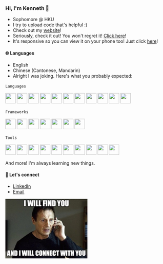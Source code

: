 ### Hi, I'm Kenneth 👋

- Sophomore @ HKU
- I try to upload code that's helpful :)
- Check out my [website](https://kennethkn.github.io/kennethkn/)!
- Seriously, check it out! You won't regret it! [Click here](https://kennethkn.github.io/kennethkn/)!
- It's responsive so you can view it on your phone too! Just click [here](https://kennethkn.github.io/kennethkn/)!

#### :globe_with_meridians: Languages

- English
- Chinese (Cantonese, Mandarin)
- Alright I was joking. Here's what you probably expected:

`Languages`

<div display="flex">
<img height="32" width="32" src="https://cdn.simpleicons.org/html5" />
<img height="32" width="32" src="https://cdn.simpleicons.org/css3" />
<img height="32" width="32" src="https://cdn.simpleicons.org/javascript" />
<img height="32" width="32" src="https://cdn.simpleicons.org/typescript" />
<img height="32" width="32" src="https://cdn.simpleicons.org/python" />
<img height="32" width="32" src="https://cdn.simpleicons.org/r" />
<img height="32" width="32" src="https://cdn.simpleicons.org/c" />
<img height="32" width="32" src="https://cdn.simpleicons.org/cplusplus" />
<img height="32" width="32" src="https://cdn.simpleicons.org/gnubash" />
<img height="32" width="32" src="https://cdn.simpleicons.org/latex" />
<img height="32" width="32" src="https://cdn.simpleicons.org/markdown/_/white" />
</div>

`Frameworks`

<div display="flex">
<img height="32" width="32" src="https://cdn.simpleicons.org/react" />
<img height="32" width="32" src="https://cdn.simpleicons.org/nodedotjs" />
<img height="32" width="32" src="https://cdn.simpleicons.org/flask/_/white" />
<img height="32" width="32" src="https://cdn.simpleicons.org/django/_/white" />
<img height="32" width="32" src="https://cdn.simpleicons.org/tailwindcss" />
<img height="32" width="32" src="https://cdn.simpleicons.org/bootstrap" />
<img height="32" width="32" src="https://cdn.simpleicons.org/selenium" />
</div>

`Tools`

<div display="flex">
<img height="32" width="32" src="https://cdn.simpleicons.org/visualstudiocode" />
<img height="32" width="32" src="https://cdn.simpleicons.org/anaconda" />
<img height="32" width="32" src="https://cdn.simpleicons.org/git" />
<!-- <img height="32" width="32" src="https://cdn.simpleicons.org/rstudio" /> -->
<img height="32" width="32" src="https://cdn.simpleicons.org/eclipseide/_/orange" />
<img height="32" width="32" src="https://cdn.simpleicons.org/jupyter" />
<img height="32" width="32" src="https://cdn.simpleicons.org/npm" />
<img height="32" width="32" src="https://cdn.simpleicons.org/vite" />
<img height="32" width="32" src="https://cdn.simpleicons.org/figma" />
<img height="32" width="32" src="https://cdn.simpleicons.org/miro/_/gold" />
<img height="32" width="32" src="https://cdn.simpleicons.org/homebrew" />
</div>

And more! I'm always learning new things.

#### :handshake: Let's connect

- [LinkedIn](https://www.linkedin.com/in/kenneth-kwan-6bb396262)
- [Email](mailto:kennethhohinkwan@gmail.com)

[<img src="connect.jpeg" alt="we should connect!" width="256"/>](https://www.linkedin.com/in/kenneth-kwan-6bb396262)

<!--
**kennethkn/kennethkn** is a ✨ _special_ ✨ repository because its `README.md` (this file) appears on your GitHub profile.

Here are some ideas to get you started:

- 🔭 I’m currently working on ...
- 🌱 I’m currently learning ...
- 👯 I’m looking to collaborate on ...
- 🤔 I’m looking for help with ...
- 💬 Ask me about ...
- 📫 How to reach me: ...
- 😄 Pronouns: ...
- ⚡ Fun fact: ...
-->
